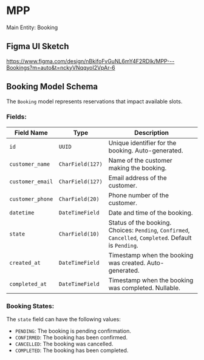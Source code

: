 # MPP
Main Entity: Booking

## Figma UI Sketch
https://www.figma.com/design/nBkifoFvGuNL6mY4F2RDIk/MPP---Bookings?m=auto&t=nckyVNqqyoI2VpAr-6

## Booking Model Schema

The `Booking` model represents reservations that impact available slots.

### Fields:

| Field Name      | Type            | Description                                          |
|----------------|----------------|------------------------------------------------------|
| `id`           | `UUID`          | Unique identifier for the booking. Auto-generated. |
| `customer_name`  | `CharField(127)` | Name of the customer making the booking.            |
| `customer_email` | `CharField(127)` | Email address of the customer.                      |
| `customer_phone` | `CharField(20)`  | Phone number of the customer.                       |
| `datetime`     | `DateTimeField`  | Date and time of the booking.                      |
| `state`        | `CharField(10)`  | Status of the booking. Choices: `Pending`, `Confirmed`, `Cancelled`, `Completed`. Default is `Pending`. |
| `created_at`   | `DateTimeField`  | Timestamp when the booking was created. Auto-generated. |
| `completed_at` | `DateTimeField`  | Timestamp when the booking was completed. Nullable. |

### Booking States:

The `state` field can have the following values:

- `PENDING`: The booking is pending confirmation.
- `CONFIRMED`: The booking has been confirmed.
- `CANCELLED`: The booking was cancelled.
- `COMPLETED`: The booking has been completed.

